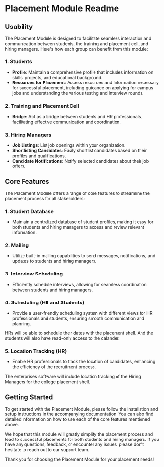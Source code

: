  # Placement Module Readme

## Usability

The Placement Module is designed to facilitate seamless interaction and communication between students, the training and placement cell, and hiring managers. Here's how each group can benefit from this module: 

### 1. Students
- **Profile**: Maintain a comprehensive profile that includes information on skills, projects, and educational background.
- **Resources for Placement**: Access resources and information necessary for successful placement, including guidance on applying for campus jobs and understanding the various testing and interview rounds.

### 2. Training and Placement Cell
- **Bridge**: Act as a bridge between students and HR professionals, facilitating effective communication and coordination.

### 3. Hiring Managers
- **Job Listings**: List job openings within your organization.
- **Shortlisting Candidates**: Easily shortlist candidates based on their profiles and qualifications.
- **Candidate Notifications**: Notify selected candidates about their job offers.

## Core Features

The Placement Module offers a range of core features to streamline the placement process for all stakeholders:

### 1. Student Database
- Maintain a centralized database of student profiles, making it easy for both students and hiring managers to access and review relevant information.

### 2. Mailing
- Utilize built-in mailing capabilities to send messages, notifications, and updates to students and hiring managers.

### 3. Interview Scheduling
- Efficiently schedule interviews, allowing for seamless coordination between students and hiring managers.

### 4. Scheduling (HR and Students)
- Provide a user-friendly scheduling system with different views for HR professionals and students, ensuring smooth communication and planning.

HRs will be able to schedule their dates with the placement shell. And the students will also have read-only access to the calander.



### 5. Location Tracking (HR)
- Enable HR professionals to track the location of candidates, enhancing the efficiency of the recruitment process.

The enterprises software will include location tracking of the Hiring Managers for the college placement shell.

## Getting Started

To get started with the Placement Module, please follow the installation and setup instructions in the accompanying documentation. You can also find detailed information on how to use each of the core features mentioned above.

We hope that this module will greatly simplify the placement process and lead to successful placements for both students and hiring managers. If you have any questions, feedback, or encounter any issues, please don't hesitate to reach out to our support team.

Thank you for choosing the Placement Module for your placement needs!






##